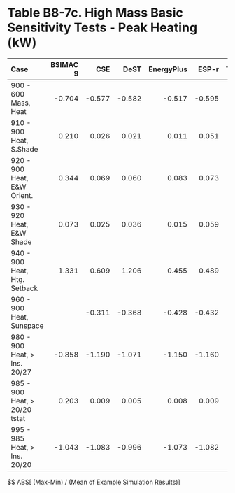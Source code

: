 # Table B8-7c. High Mass Basic Sensitivity Tests - Peak Heating (kW)
| Case                          | BSIMAC 9 |    CSE |   DeST | EnergyPlus |  ESP-r | TRNSYS |     |    Min |    Max |   Mean | Dev % $$ |     | FakeIt | 
|:----------------------------- | --------:| ------:| ------:| ----------:| ------:| ------:| ---:| ------:| ------:| ------:| --------:| ---:| ------:| 
| 900 - 600 Mass, Heat          |   -0.704 | -0.577 | -0.582 |     -0.517 | -0.595 | -0.580 |     | -0.704 | -0.517 | -0.593 |     31.6 |     | -0.577 | 
| 910 - 900 Heat, S.Shade       |    0.210 |  0.026 |  0.021 |      0.011 |  0.051 |  0.021 |     |  0.011 |  0.210 |  0.057 |    350.6 |     |  0.026 | 
| 920 - 900 Heat, E&W Orient.   |    0.344 |  0.069 |  0.060 |      0.083 |  0.073 |  0.086 |     |  0.060 |  0.344 |  0.119 |    238.5 |     |  0.069 | 
| 930 - 920 Heat, E&W Shade     |    0.073 |  0.025 |  0.036 |      0.015 |  0.059 |  0.036 |     |  0.015 |  0.073 |  0.041 |    143.7 |     |  0.025 | 
| 940 - 900 Heat, Htg. Setback  |    1.331 |  0.609 |  1.206 |      0.455 |  0.489 |  0.626 |     |  0.455 |  1.331 |  0.786 |    111.4 |     |  0.609 | 
| 960 - 900 Heat, Sunspace      |          | -0.311 | -0.368 |     -0.428 | -0.432 | -0.478 |     | -0.478 | -0.311 | -0.404 |     41.3 |     | -0.311 | 
| 980 - 900 Heat, > Ins. 20/27  |   -0.858 | -1.190 | -1.071 |     -1.150 | -1.160 | -1.186 |     | -1.190 | -0.858 | -1.102 |     30.1 |     | -1.190 | 
| 985 - 900 Heat, > 20/20 tstat |    0.203 |  0.009 |  0.005 |      0.008 |  0.009 |  0.007 |     |  0.005 |  0.203 |  0.040 |    493.6 |     |  0.009 | 
| 995 - 985 Heat, > Ins. 20/20  |   -1.043 | -1.083 | -0.996 |     -1.073 | -1.082 | -1.123 |     | -1.123 | -0.996 | -1.067 |     11.9 |     | -1.083 | 

$$ ABS[ (Max-Min) / (Mean of Example Simulation Results)]


